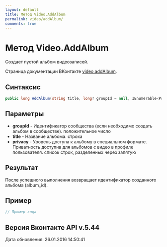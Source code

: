 ```yaml
---
layout: default
title: Метод Video.AddAlbum
permalink: video/addAlbum/
comments: true
---
```

# Метод Video.AddAlbum
Создает пустой альбом видеозаписей.

Страница документации ВКонтакте [video.addAlbum](https://vk.com/dev/video.addAlbum).

## Синтаксис
``` csharp
public long AddAlbum(string title, long? groupId = null, IEnumerable<Privacy> privacy = null)
```

## Параметры
+ **groupId** - Идентификатор сообщества (если необходимо создать альбом в сообществе). положительное число
+ **title** - Название альбома. строка
+ **privacy** - Уровень доступа к альбому в специальном формате. 
Приватность доступна для альбомов с видео в профиле пользователя. список строк, разделенных через запятую

## Результат
После успешного выполнения возвращает  идентификатор созданного альбома (album_id).

## Пример
``` csharp
// Пример кода
```

## Версия Вконтакте API v.5.44
Дата обновления: 26.01.2016 14:50:41
